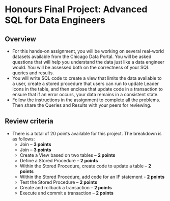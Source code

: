 # Honours Final Project: Advanced SQL for Data Engineers

## Overview
- For this hands-on assignment, you will be working on several real-world datasets available from the Chicago Data Portal. You will be asked questions that will help you understand the data just like a data engineer would. You will be assessed both on the correctness of your SQL queries and results.
- You will write SQL code to create a view that limits the data available to a user, create a stored procedure that users can run to update Leader Icons in the table, and then enclose that update code in a transaction to ensure that if an error occurs, your data remains in a consistent state.
- Follow the instructions in the assignment to complete all the problems. Then share the Queries and Results with your peers for reviewing.

## Review criteria
- There is a total of 20 points available for this project. The breakdown is as follows:
	- Join – __3 points__
	- Join – __3 points__
	- Create a View based on two tables – __2 points__
	- Define a Stored Procedure – __2 points__
	- Within the Stored Procedure, create code to update a table – __2 points__
	- Within the Stored Procedure, add code for an IF statement  - __2 points__
	- Test the Stored Procedure – __2 points__
	- Create and rollback a transaction – __2 points__
	- Execute and commit a transaction – __2 points__
